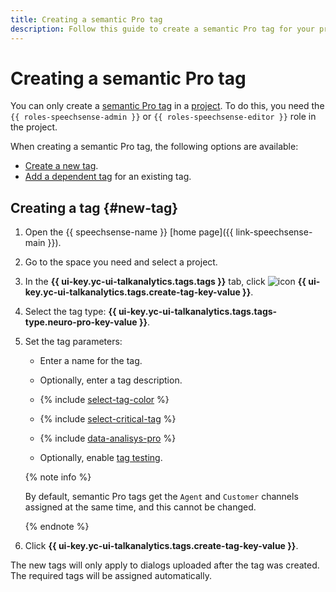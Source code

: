 ```yaml
---
title: Creating a semantic Pro tag
description: Follow this guide to create a semantic Pro tag for your project.
---
```


# Creating a semantic Pro tag

You can only create a [semantic Pro tag](../../../concepts/tags.md#sense-pro-tags) in a [project](../../../concepts/resources-hierarchy.md#project). To do this, you need the `{{ roles-speechsense-admin }}` or `{{ roles-speechsense-editor }}` role in the project.


When creating a semantic Pro tag, the following options are available:

* [Create a new tag](#new-tag).
* [Add a dependent tag](create-dependent-tag.md) for an existing tag.

## Creating a tag {#new-tag}

1. Open the {{ speechsense-name }} [home page]({{ link-speechsense-main }}).
1. Go to the space you need and select a project.
1. In the **{{ ui-key.yc-ui-talkanalytics.tags.tags }}** tab, click ![icon](../../../../_assets/console-icons/tag.svg) **{{ ui-key.yc-ui-talkanalytics.tags.create-tag-key-value }}**.
1. Select the tag type: **{{ ui-key.yc-ui-talkanalytics.tags.tags-type.neuro-pro-key-value }}**.
1. Set the tag parameters:

    * Enter a name for the tag.
    * Optionally, enter a tag description.

    * {% include [select-tag-color](../../../../_includes/speechsense/tag/select-tag-color.md) %}
    * {% include [select-critical-tag](../../../../_includes/speechsense/tag/select-critical-tag.md) %}
    * {% include [data-analisys-pro](../../../../_includes/speechsense/tag/data-analysis-pro.md) %}

    * Optionally, enable [tag testing](test.md).

    {% note info %}

    By default, semantic Pro tags get the `Agent` and `Customer` channels assigned at the same time, and this cannot be changed.

    {% endnote %}

1. Click **{{ ui-key.yc-ui-talkanalytics.tags.create-tag-key-value }}**.

The new tags will only apply to dialogs uploaded after the tag was created. The required tags will be assigned automatically.